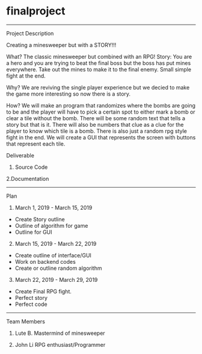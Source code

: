 # finalproject

---

Project Description

Creating a minesweeper but with a STORY!!!

What?
The classic minesweeper but combined with an RPG! Story: You are a hero and you are trying to beat the final boss but the boss has put mines everywhere. Take out the mines to make it to the final enemy. Small simple fight at the end. 

Why?
We are reviving the single player experience but we decied to make the game more interesting so now there is a story.

How?
We will make an program that randomizes where the bombs are going to be and the player will have to pick a certain spot to either mark a bomb or clear a tile without the bomb. There will be some random text that tells a story but that is it. There will also be numbers that clue as a clue for the player to know which tile is a bomb. There is also just a random rpg style fight in the end. We will create a GUI that represents the screen with buttons that represent each tile.

Deliverable
1. Source Code

2.Documentation

---

Plan
1. March 1, 2019 - March 15, 2019
- Create Story outline
- Outline of algorithm for game
- Outline for GUI

2. March 15, 2019 - March 22, 2019
- Create outline of interface/GUI
- Work on backend codes 
- Create or outline random algorithm
	
3. March 22, 2019 - March 29, 2019
- Create Final RPG fight.
- Perfect story
- Perfect code

---

Team Members
1. Lute B. 
	Mastermind of minesweeper
	
2. John Li
	RPG enthusiast/Programmer